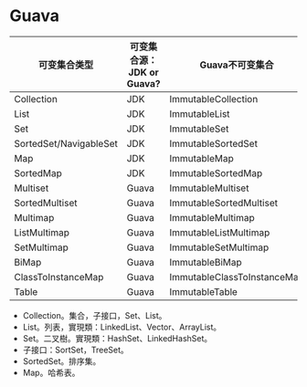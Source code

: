 # Guava

可变集合类型|可变集合源：JDK or Guava?|Guava不可变集合
--|--|--
Collection|JDK|ImmutableCollection
List|JDK|ImmutableList
Set|JDK|ImmutableSet
SortedSet/NavigableSet|JDK|ImmutableSortedSet
Map|JDK|ImmutableMap
SortedMap|JDK|ImmutableSortedMap
Multiset|Guava|ImmutableMultiset
SortedMultiset|Guava|ImmutableSortedMultiset
Multimap|Guava|ImmutableMultimap
ListMultimap|Guava|ImmutableListMultimap
SetMultimap|Guava|ImmutableSetMultimap
BiMap|Guava|ImmutableBiMap
ClassToInstanceMap|Guava|ImmutableClassToInstanceMap
Table|Guava|ImmutableTable

- Collection。集合，子接口，Set、List。
- List。列表，實現類：LinkedList、Vector、ArrayList。
- Set。二叉樹。實現類：HashSet、LinkedHashSet。
 - 子接口：SortSet，TreeSet。
- SortedSet。排序集。
- Map。哈希表。

